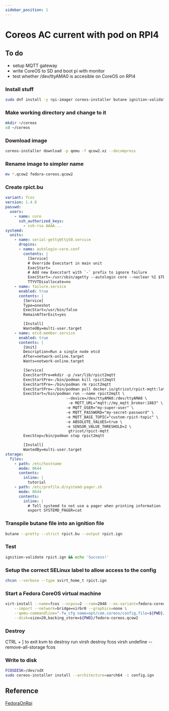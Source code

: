 ```yaml
---
sidebar_position: 1
---
```


# Coreos AC current with pod on RPI4

## To do
- setup MQTT gateway
- write CoreOS to SD and boot pi with monitor
- test whether /dev/ttyAMA0 is accesible on CoreOS on RPI4



### Install stuff
``` bash
sudo dnf install -y rpi-imager coreos-installer butane ignition-validate
```

### Make working directory and change to it
``` bash
mkdir ~/coreos
cd ~/coreos
``` 

### Download image
``` bash
coreos-installer download -p qemu -f qcow2.xz --decompress
```

### Rename image to simpler name
``` bash
mv *.qcow2 fedora-coreos.qcow2
```


### Create rpict.bu 
``` yaml
variant: fcos
version: 1.4.0
passwd:
  users:
    - name: core
      ssh_authorized_keys:
        - ssh-rsa AAAA...
systemd:
  units:
    - name: serial-getty@ttyS0.service
      dropins:
      - name: autologin-core.conf
        contents: |
          [Service]
          # Override Execstart in main unit
          ExecStart=
          # Add new Execstart with `-` prefix to ignore failure
          ExecStart=-/usr/sbin/agetty --autologin core --noclear %I $TERM
          TTYVTDisallocate=no
    - name: failure.service
      enabled: true
      contents: |
        [Service]
        Type=oneshot
        ExecStart=/usr/bin/false
        RemainAfterExit=yes

        [Install]
        WantedBy=multi-user.target
    - name: etcd-member.service
      enabled: true
      contents: |
        [Unit]
        Description=Run a single node etcd
        After=network-online.target
        Wants=network-online.target

        [Service]
        ExecStartPre=mkdir -p /var/lib/rpict2mqtt
        ExecStartPre=-/bin/podman kill rpict2mqtt
        ExecStartPre=-/bin/podman rm rpict2mqtt
        ExecStartPre=-/bin/podman pull docker.io/gtricot/rpict-mqtt:latest
        ExecStart=/bin/podman run --name rpict2mqtt \
                           --device=/dev/ttyAMA0:/dev/ttyAMA0 \
                            -e MQTT_URL="mqtt://my_mqtt_broker:1883" \
                           -e MQTT_USER="my-super-user" \
                           -e MQTT_PASSWORD="my-secret-password" \
                           -e MQTT_BASE_TOPIC="custom-rpict-topic" \
                           -e ABSOLUTE_VALUES=true \
                           -e SENSOR_VALUE_THRESHOLD=2 \
                            gtricot/rpict-mqtt
        ExecStop=/bin/podman stop rpict2mqtt

        [Install]
        WantedBy=multi-user.target
storage:
  files:
    - path: /etc/hostname
      mode: 0644
      contents:
        inline: |
          tutorial
    - path: /etc/profile.d/systemd-pager.sh
      mode: 0644
      contents:
        inline: |
          # Tell systemd to not use a pager when printing information
          export SYSTEMD_PAGER=cat
```

### Transpile butane file into an ignition file
``` bash
butane --pretty --strict rpict.bu --output rpict.ign
```

### Test
``` bash
ignition-validate rpict.ign && echo 'Success!'
```

### Setup the correct SELinux label to allow access to the config
``` bash
chcon --verbose --type svirt_home_t rpict.ign
```

### Start a Fedora CoreOS virtual machine
``` bash
virt-install --name=fcos --vcpus=2 --ram=2048 --os-variant=fedora-coreos-stable \
    --import --network=bridge=virbr0 --graphics=none \
    --qemu-commandline="-fw_cfg name=opt/com.coreos/config,file=${PWD}/rpict.ign" \
    --disk=size=20,backing_store=${PWD}/fedora-coreos.qcow2
```


### Destroy
CTRL + ] to exit kvm
to destroy run
virsh destroy fcos
virsh undefine --remove-all-storage fcos

### Write to disk
``` bash
FCOSDISK=/dev/sdX
sudo coreos-installer install --architecture=aarch64 -i config.ign 
```
## Reference
[FedoraOnRpi](https://docs.fedoraproject.org/en-US/fedora-coreos/provisioning-raspberry-pi4/)